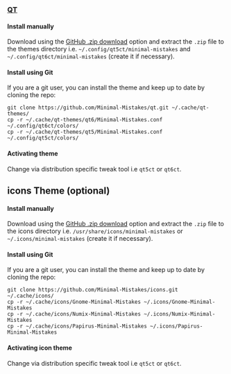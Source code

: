 ### [QT](https://www.qt.io/)

#### Install manually

Download using the [GitHub .zip download](https://github.com/minimal-mistakes/qt/archive/main.zip) option and extract the `.zip` file to the themes directory i.e. `~/.config/qt5ct/minimal-mistakes` and `~/.config/qt6ct/minimal-mistakes` (create it if necessary).

#### Install using Git

If you are a git user, you can install the theme and keep up to date by cloning the repo:

```
git clone https://github.com/Minimal-Mistakes/qt.git ~/.cache/qt-themes/
cp -r ~/.cache/qt-themes/qt6/Minimal-Mistakes.conf ~/.config/qt6ct/colors/
cp -r ~/.cache/qt-themes/qt5/Minimal-Mistakes.conf ~/.config/qt5ct/colors/
```

#### Activating theme

Change via distribution specific tweak tool i.e `qt5ct` or `qt6ct`.

## icons Theme (optional)

#### Install manually

Download using the [GitHub .zip download](https://github.com/minimal-mistakes/icons/archive/main.zip) option and extract the `.zip` file to the icons directory i.e. `/usr/share/icons/minimal-mistakes` or `~/.icons/minimal-mistakes` (create it if necessary).

#### Install using Git

If you are a git user, you can install the theme and keep up to date by cloning the repo:

```
git clone https://github.com/Minimal-Mistakes/icons.git ~/.cache/icons/
cp -r ~/.cache/icons/Gnome-Minimal-Mistakes ~/.icons/Gnome-Minimal-Mistakes
cp -r ~/.cache/icons/Numix-Minimal-Mistakes ~/.icons/Numix-Minimal-Mistakes
cp -r ~/.cache/icons/Papirus-Minimal-Mistakes ~/.icons/Papirus-Minimal-Mistakes
```

#### Activating icon theme

Change via distribution specific tweak tool i.e `qt5ct` or `qt6ct`.
